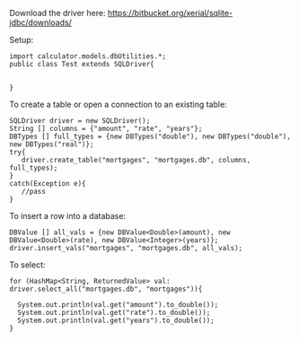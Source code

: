 Download the driver here: https://bitbucket.org/xerial/sqlite-jdbc/downloads/

  Setup:

```
import calculator.models.dbUtilities.*;
public class Test extends SQLDriver{
  

}

```

To create a table or open a connection to an existing table:

```
SQLDriver driver = new SQLDriver();
String [] columns = {"amount", "rate", "years"};
DBTypes [] full_types = {new DBTypes("double"), new DBTypes("double"), new DBTypes("real")};
try{
   driver.create_table("mortgages", "mortgages.db", columns, full_types);
}
catch(Exception e){
   //pass
}
```

To insert a row into a database:

```
DBValue [] all_vals = {new DBValue<Double>(amount), new DBValue<Double>(rate), new DBValue<Integer>(years)};
driver.insert_vals("mortgages", "mortgages.db", all_vals);

```


To select:

```
for (HashMap<String, ReturnedValue> val: driver.select_all("mortgages.db", "mortgages")){

  System.out.println(val.get("amount").to_double());
  System.out.println(val.get("rate").to_double());
  System.out.println(val.get("years").to_double());
}

```
